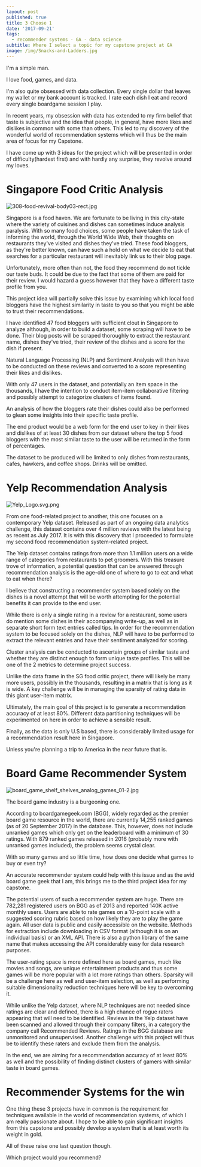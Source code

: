 ```yaml
---
layout: post
published: true
title: 3 Choose 1
date: '2017-09-21'
tags:
  - recommender systems - GA - data science
subtitle: Where I select a topic for my capstone project at GA
image: /img/Snacks-and-Ladders.jpg
---
```

I'm a simple man. 

I love food, games, and data. 

I'm also quite obsessed with data collection.  Every single dollar that leaves my wallet or my bank account is tracked. I rate each dish I eat and record every single boardgame session I play. 

In recent years, my obsession with data has extended to my firm belief that taste is subjective and the idea that people, in general, have more likes and dislikes in common with some than others. This led to my discovery of the wonderful world of recommendation systems which will thus be the main area of focus for my Capstone.

I have come up with 3 ideas for the project which will be presented in order of difficulty(hardest first) and with hardly any surprise, they revolve around my loves.

# Singapore Food Critic Analysis

![308-food-revival-body03-rect.jpg]({{site.baseurl}}/img/308-food-revival-body03-rect.jpg)

Singapore is a food haven. We are fortunate to be living in this city-state where the variety of cuisines and dishes can sometimes induce analysis paralysis. With so many food choices, some people have taken the task of informing the world, through the World Wide Web, their thoughts on restaurants they've visited and dishes they've tried. These food bloggers, as they're better known, can have such a hold on what we decide to eat that searches for a particular restaurant will inevitably link us to their blog page.

Unfortunately, more often than not, the food they recommend do not tickle our taste buds. It could be due to the fact that some of them are paid for their review. I would hazard a guess however that they have a different taste profile from you.

This project idea will partially solve this issue by examining which local food bloggers have the highest similarity in taste to you so that you might be able to trust their recommendations.

I have identified 47 food bloggers with sufficient clout in Singapore to analyze although, in order to build a dataset, some scraping will have to be done. Their blog posts will be scraped thoroughly to extract the restaurant name, dishes they've tried, their review of the dishes and a score for the dish if present.

Natural Language Processing (NLP) and Sentiment Analysis will then have to be conducted on these reviews and converted to a score representing their likes and dislikes.

With only 47 users in the dataset, and potentially an item space in the thousands, I have the intention to conduct item-item collaborative filtering and possibly attempt to categorize clusters of items found.

An analysis of how the bloggers rate their dishes could also be performed to glean some insights into their specific taste profile.

The end product would be a web form for the end user to key in their likes and dislikes of at least 30 dishes from our dataset where the top 5 food bloggers with the most similar taste to the user will be returned in the form of percentages.

The dataset to be produced will be limited to only dishes from restaurants, cafes, hawkers, and coffee shops. Drinks will be omitted.

# Yelp Recommendation Analysis

![Yelp_Logo.svg.png]({{site.baseurl}}/img/Yelp_Logo.svg.png)

From one food-related project to another, this one focuses on a contemporary Yelp dataset. Released as part of an ongoing data analytics challenge, this dataset contains over 4 million reviews with the latest being as recent as July 2017. It is with this discovery that I proceeded to formulate my second food recommendation system-related project.

The Yelp dataset contains ratings from more than 1.1 million users on a wide range of categories from restaurants to pet groomers. With this treasure trove of information, a potential question that can be answered through recommendation analysis is the age-old one of where to go to eat and what to eat when there? 

I believe that constructing a recommender system based solely on the dishes is a novel attempt that will be worth attempting for the potential benefits it can provide to the end user. 

While there is only a single rating in a review for a restaurant, some users do mention some dishes in their accompanying write-up, as well as in separate short form text entries called tips. In order for the recommendation system to be focused solely on the dishes, NLP will have to be performed to extract the relevant entries and have their sentiment analyzed for scoring.

Cluster analysis can be conducted to ascertain groups of similar taste and whether they are distinct enough to form unique taste profiles. This will be one of the 2 metrics to determine project success.

Unlike the data frame in the SG food critic project, there will likely be many more users, possibly in the thousands, resulting in a matrix that is long as it is wide. A key challenge will be in managing the sparsity of rating data in this giant user-item matrix.

Ultimately, the main goal of this project is to generate a recommendation accuracy of at least 80%. Different data partitioning techniques will be experimented on here in order to achieve a sensible result.

Finally, as the data is only U.S based, there is considerably limited usage for a recommendation result here in Singapore. 

Unless you're planning a trip to America in the near future that is.

# Board Game Recommender System

![board_game_shelf_shelves_analog_games_01-2.jpg]({{site.baseurl}}/img/board_game_shelf_shelves_analog_games_01-2.jpg)

The board game industry is a burgeoning one. 

According to boardgamegeek.com (BGG), widely regarded as the premier board game resource in the world, there are currently 14,255 ranked games (as of 20 September 2017) in the database. This, however, does not include unranked games which only get on the leaderboard with a minimum of 30 ratings. With 879 ranked games released in 2016 (probably more with unranked games included), the problem seems crystal clear.

With so many games and so little time, how does one decide what games to buy or even try?

An accurate recommender system could help with this issue and as the avid board game geek that I am, this brings me to the third project idea for my capstone.

The potential users of such a recommender system are huge. There are 782,281 registered users on BGG as of 2013 and reported 140K active monthly users. Users are able to rate games on a 10-point scale with a suggested scoring rubric based on how likely they are to play the game again. All user data is public and easily accessible on the website. Methods for extraction include downloading in CSV format (although it is on an individual basis) or an XML API. There is also a python library of the same name that makes accessing the API considerably easy for data research purposes.

The user-rating space is more defined here as board games, much like movies and songs, are unique entertainment products and thus some games will be more popular with a lot more ratings than others. Sparsity will be a challenge here as well and user-item selection, as well as performing suitable dimensionality reduction techniques here will be key to overcoming it.

While unlike the Yelp dataset, where NLP techniques are not needed since ratings are clear and defined, there is a high chance of rogue raters appearing that will need to be identified. Reviews in the Yelp dataset have been scanned and allowed through their company filters, in a category the company call Recommended Reviews. Ratings in the BGG database are unmonitored and unsupervised. Another challenge with this project will thus be to identify these raters and exclude them from the analysis.

In the end, we are aiming for a recommendation accuracy of at least 80% as well and the possibility of finding distinct clusters of gamers with similar taste in board games.

# Recommender Systems for the win

One thing these 3 projects have in common is the requirement for techniques available in the world of recommendation systems, of which I am really passionate about. I hope to be able to gain significant insights from this capstone and possibly develop a system that is at least worth its weight in gold.

All of these raise one last question though.

Which project would you recommend?

